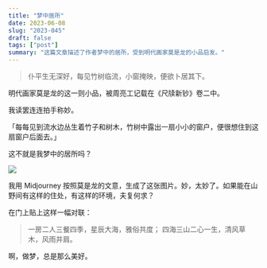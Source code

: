 ```yaml
---
title: "梦中居所"
date: 2023-06-08
slug: "2023-045"
draft: false
tags: ["post"]
summary: "这篇文章描述了作者梦中的居所，受到明代画家莫是龙的小品启发。"
---
```


> 仆平生无深好，每见竹树临流，小窗掩映，便欲卜居其下。

明代画家莫是龙的这一则小品，被周亮工记载在《尺牍新钞》卷二中。

我读罢连连拍手称妙。

「每每见到流水边丛生着竹子和树木，竹树中露出一扇小小的窗户，便很想住到这扇窗户后面去。」

这不就是我梦中的居所吗？

![](https://cos.justgoidea.com/justgoidea/uPic/2023/06/08/QvhHBX.png)

我用 Midjourney 按照莫是龙的文意，生成了这张图片。妙，太妙了。如果能在山野间有这样的住处，有这样的环境，夫复何求？

在门上贴上这样一幅对联：

> 一房二人三餐四季，星辰大海，雅俗共度；
四海三山二心一生，清风草木，风雨并肩。
>

啊，做梦，总是那么美好。
